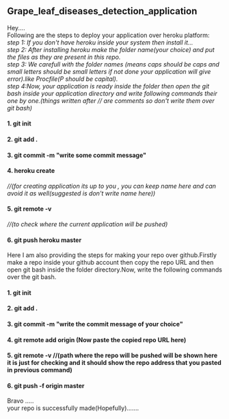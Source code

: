 ## Grape_leaf_diseases_detection_application
Hey....  
Following are the steps to deploy your application over heroku platform:   
*step 1: If you don't have heroku inside your system then install it...*  
*step 2: After installing heroku make the folder name(your choice) and put the files as they are present in this repo.*  
*step 3: We carefull with the folder names (means caps should be caps and small letters should be small letters if not done your application will give error).like Procfile(P should be capital).*  
*step 4:Now, your application is ready inside the folder then open the git bash inside your application directory and write following commands their one by one.(things written after // are comments so don't write them over git bash)*  
#### 1. git init  
#### 2. git add .  
#### 3. git commit -m "write some commit message"  
#### 4. heroku create    
*//(for creating application its up to you , you can keep name here and can avoid it as well(suggested is don't write name here))*  
#### 5. git remote -v  
*//(to check where the current application will be pushed)*  
#### 6. git push heroku master  
    
Here I am also providing the steps for making your repo over github.Firstly make a repo inside your github account then copy the repo URL and then open git bash inside the folder directory.Now, write the following commands over the git bash.   
#### 1. git init  
#### 2. git add .  
#### 3. git commit -m "write the commit message of your choice"  
#### 4. git remote add origin (Now paste the copied repo URL here)
#### 5. git remote -v //(path where the repo will be pushed will be shown here it is just for checking and it should show the repo address that you pasted in previous command)  
#### 6. git push -f origin master  
Bravo .....  
your repo is successfully made(Hopefully).......

